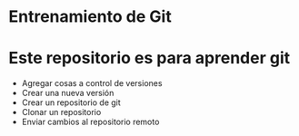 # Entrenamiento de Git
# Este repositorio es para aprender git

* Agregar cosas a control de versiones
* Crear una nueva versión
* Crear un repositorio de git
* Clonar un repositorio
* Enviar cambios al repositorio remoto

